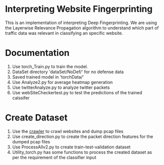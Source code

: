 # Interpreting Website Fingerprinting
This is an implementation of interpreting Deep Fingerprinting. We are using the Layerwise Relevance Propagation algorithm to
understand which part of traffic data was relevant in classifying an specific website.

# Documentation

1. Use torch_Train.py to train the model. 
2. DataSet directory 'dataSet/NoDef/'  for no defense data
3. Saved trained model in 'torchData/'
4. Use Analyze2.py for average heatmap generation
5. Use twitterAnalyze.py to analyze twitter packets
6. Use webSiteCheckertest.py to test the predictions of the trained calssifer

# Create Dataset

1. Use the [crawler](https://github.com/webfp/tor-browser-crawler) to crawl websites and dump pcap files
2. Use create_direction.py to create the packet direction features for the dumped pcap files
3. Use ProcessAllv2.py to create train-test-validation dataset
4. Utility_torch.py has some functions to process the created dataset as per the requirement of the classifier input
